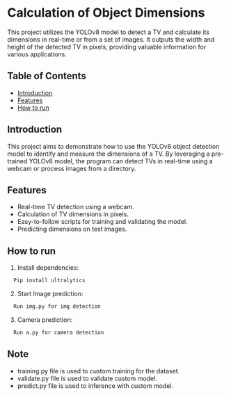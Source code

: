 # Calculation of Object Dimensions

This project utilizes the YOLOv8 model to detect a TV and calculate its dimensions in real-time or from a set of images. It outputs the width and height of the detected TV in pixels, providing valuable information for various applications.



## Table of Contents

 - [Introduction](#Introduction)
 - [Features](#Features)
 - [How to run](#Howtorun)
 


## Introduction

This project aims to demonstrate how to use the YOLOv8 object detection model to identify and measure the dimensions of a TV. By leveraging a pre-trained YOLOv8 model, the program can detect TVs in real-time using a webcam or process images from a directory.


## Features

- Real-time TV detection using a webcam.
- Calculation of TV dimensions in pixels.
- Easy-to-follow scripts for training and validating the model.
- Predicting dimensions on test images.


## How to run 

1. Install dependencies:

```bash
  Pip install ultralytics
```
2. Start Image prediction:

```bash
  Run img.py for img detection
```
3. Camera prediction:

```bash
  Run a.py for camera detection
```
## Note

- training.py file is used to custom training for the dataset.
- validate.py file is used to validate custom model.
- predict.py file is used to inference with custom model.
